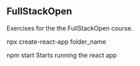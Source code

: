 ## FullStackOpen
Exercises for the the FullStackOpen course.

npx create-react-app folder_name

npm start
Starts running the react app